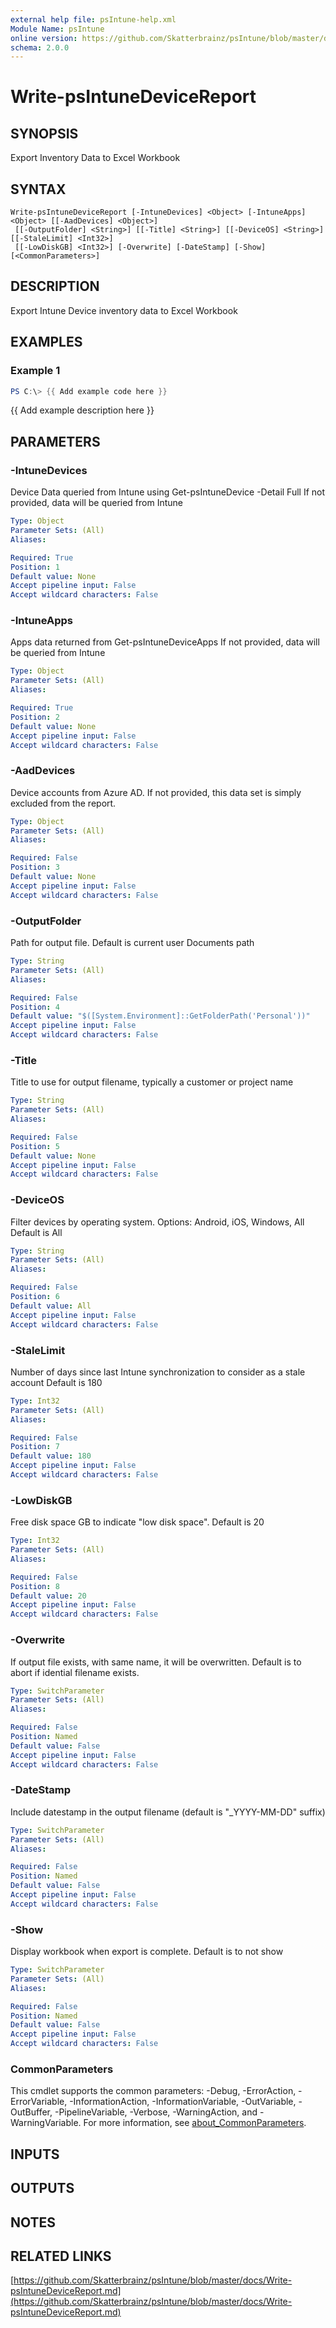 ```yaml
---
external help file: psIntune-help.xml
Module Name: psIntune
online version: https://github.com/Skatterbrainz/psIntune/blob/master/docs/Write-psIntuneDeviceReport.md
schema: 2.0.0
---
```


# Write-psIntuneDeviceReport

## SYNOPSIS
Export Inventory Data to Excel Workbook

## SYNTAX

```
Write-psIntuneDeviceReport [-IntuneDevices] <Object> [-IntuneApps] <Object> [[-AadDevices] <Object>]
 [[-OutputFolder] <String>] [[-Title] <String>] [[-DeviceOS] <String>] [[-StaleLimit] <Int32>]
 [[-LowDiskGB] <Int32>] [-Overwrite] [-DateStamp] [-Show] [<CommonParameters>]
```

## DESCRIPTION
Export Intune Device inventory data to Excel Workbook

## EXAMPLES

### Example 1
```powershell
PS C:\> {{ Add example code here }}
```

{{ Add example description here }}

## PARAMETERS

### -IntuneDevices
Device Data queried from Intune using Get-psIntuneDevice -Detail Full
If not provided, data will be queried from Intune

```yaml
Type: Object
Parameter Sets: (All)
Aliases:

Required: True
Position: 1
Default value: None
Accept pipeline input: False
Accept wildcard characters: False
```

### -IntuneApps
Apps data returned from Get-psIntuneDeviceApps
If not provided, data will be queried from Intune

```yaml
Type: Object
Parameter Sets: (All)
Aliases:

Required: True
Position: 2
Default value: None
Accept pipeline input: False
Accept wildcard characters: False
```

### -AadDevices
Device accounts from Azure AD. 
If not provided, this data set is 
simply excluded from the report.

```yaml
Type: Object
Parameter Sets: (All)
Aliases:

Required: False
Position: 3
Default value: None
Accept pipeline input: False
Accept wildcard characters: False
```

### -OutputFolder
Path for output file.
Default is current user Documents path

```yaml
Type: String
Parameter Sets: (All)
Aliases:

Required: False
Position: 4
Default value: "$([System.Environment]::GetFolderPath('Personal'))"
Accept pipeline input: False
Accept wildcard characters: False
```

### -Title
Title to use for output filename, typically a customer or project name

```yaml
Type: String
Parameter Sets: (All)
Aliases:

Required: False
Position: 5
Default value: None
Accept pipeline input: False
Accept wildcard characters: False
```

### -DeviceOS
Filter devices by operating system.
Options: Android, iOS, Windows, All
Default is All

```yaml
Type: String
Parameter Sets: (All)
Aliases:

Required: False
Position: 6
Default value: All
Accept pipeline input: False
Accept wildcard characters: False
```

### -StaleLimit
Number of days since last Intune synchronization to consider as a stale account
Default is 180

```yaml
Type: Int32
Parameter Sets: (All)
Aliases:

Required: False
Position: 7
Default value: 180
Accept pipeline input: False
Accept wildcard characters: False
```

### -LowDiskGB
Free disk space GB to indicate "low disk space".
Default is 20

```yaml
Type: Int32
Parameter Sets: (All)
Aliases:

Required: False
Position: 8
Default value: 20
Accept pipeline input: False
Accept wildcard characters: False
```

### -Overwrite
If output file exists, with same name, it will be overwritten.
Default is to abort if idential filename exists.

```yaml
Type: SwitchParameter
Parameter Sets: (All)
Aliases:

Required: False
Position: Named
Default value: False
Accept pipeline input: False
Accept wildcard characters: False
```

### -DateStamp
Include datestamp in the output filename (default is "_YYYY-MM-DD" suffix)

```yaml
Type: SwitchParameter
Parameter Sets: (All)
Aliases:

Required: False
Position: Named
Default value: False
Accept pipeline input: False
Accept wildcard characters: False
```

### -Show
Display workbook when export is complete.
Default is to not show

```yaml
Type: SwitchParameter
Parameter Sets: (All)
Aliases:

Required: False
Position: Named
Default value: False
Accept pipeline input: False
Accept wildcard characters: False
```

### CommonParameters
This cmdlet supports the common parameters: -Debug, -ErrorAction, -ErrorVariable, -InformationAction, -InformationVariable, -OutVariable, -OutBuffer, -PipelineVariable, -Verbose, -WarningAction, and -WarningVariable. For more information, see [about_CommonParameters](http://go.microsoft.com/fwlink/?LinkID=113216).

## INPUTS

## OUTPUTS

## NOTES

## RELATED LINKS

[https://github.com/Skatterbrainz/psIntune/blob/master/docs/Write-psIntuneDeviceReport.md](https://github.com/Skatterbrainz/psIntune/blob/master/docs/Write-psIntuneDeviceReport.md)

